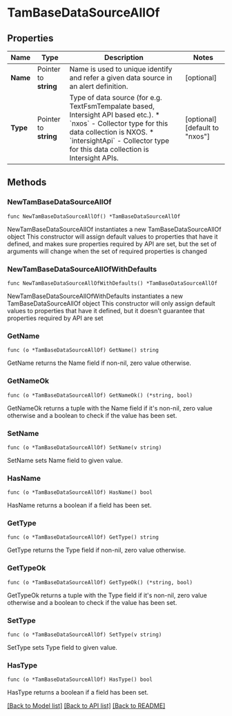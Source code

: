 # TamBaseDataSourceAllOf

## Properties

Name | Type | Description | Notes
------------ | ------------- | ------------- | -------------
**Name** | Pointer to **string** | Name is used to unique identify and refer a given data source in an alert definition. | [optional] 
**Type** | Pointer to **string** | Type of data source (for e.g. TextFsmTempalate based, Intersight API based etc.). * &#x60;nxos&#x60; - Collector type for this data collection is NXOS. * &#x60;intersightApi&#x60; - Collector type for this data collection is Intersight APIs. | [optional] [default to "nxos"]

## Methods

### NewTamBaseDataSourceAllOf

`func NewTamBaseDataSourceAllOf() *TamBaseDataSourceAllOf`

NewTamBaseDataSourceAllOf instantiates a new TamBaseDataSourceAllOf object
This constructor will assign default values to properties that have it defined,
and makes sure properties required by API are set, but the set of arguments
will change when the set of required properties is changed

### NewTamBaseDataSourceAllOfWithDefaults

`func NewTamBaseDataSourceAllOfWithDefaults() *TamBaseDataSourceAllOf`

NewTamBaseDataSourceAllOfWithDefaults instantiates a new TamBaseDataSourceAllOf object
This constructor will only assign default values to properties that have it defined,
but it doesn't guarantee that properties required by API are set

### GetName

`func (o *TamBaseDataSourceAllOf) GetName() string`

GetName returns the Name field if non-nil, zero value otherwise.

### GetNameOk

`func (o *TamBaseDataSourceAllOf) GetNameOk() (*string, bool)`

GetNameOk returns a tuple with the Name field if it's non-nil, zero value otherwise
and a boolean to check if the value has been set.

### SetName

`func (o *TamBaseDataSourceAllOf) SetName(v string)`

SetName sets Name field to given value.

### HasName

`func (o *TamBaseDataSourceAllOf) HasName() bool`

HasName returns a boolean if a field has been set.

### GetType

`func (o *TamBaseDataSourceAllOf) GetType() string`

GetType returns the Type field if non-nil, zero value otherwise.

### GetTypeOk

`func (o *TamBaseDataSourceAllOf) GetTypeOk() (*string, bool)`

GetTypeOk returns a tuple with the Type field if it's non-nil, zero value otherwise
and a boolean to check if the value has been set.

### SetType

`func (o *TamBaseDataSourceAllOf) SetType(v string)`

SetType sets Type field to given value.

### HasType

`func (o *TamBaseDataSourceAllOf) HasType() bool`

HasType returns a boolean if a field has been set.


[[Back to Model list]](../README.md#documentation-for-models) [[Back to API list]](../README.md#documentation-for-api-endpoints) [[Back to README]](../README.md)


